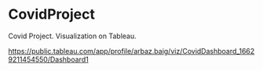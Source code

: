 # CovidProject
Covid Project. Visualization on Tableau.

https://public.tableau.com/app/profile/arbaz.baig/viz/CovidDashboard_16629211454550/Dashboard1
